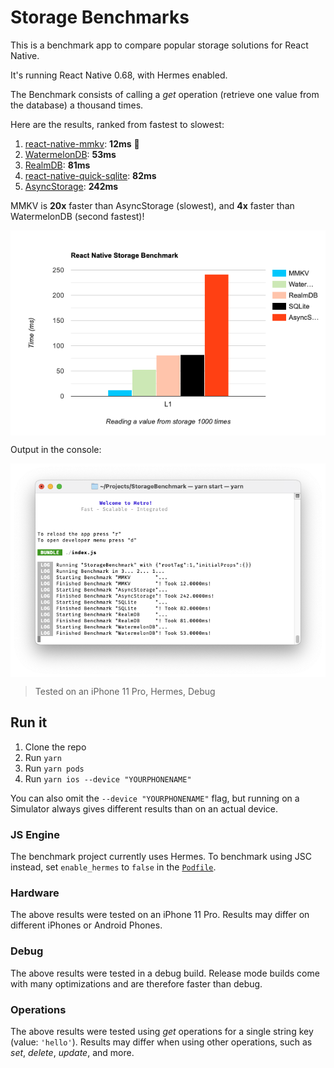 # Storage Benchmarks

This is a benchmark app to compare popular storage solutions for React Native.

It's running React Native 0.68, with Hermes enabled.

The Benchmark consists of calling a _get_ operation (retrieve one value from the database) a thousand times.

Here are the results, ranked from fastest to slowest:

1. [react-native-mmkv](https://github.com/mrousavy/react-native-mmkv): **12ms** 👑
2. [WatermelonDB](https://github.com/Nozbe/WatermelonDB): **53ms**
3. [RealmDB](https://github.com/realm/realm-js): **81ms**
4. [react-native-quick-sqlite](https://github.com/ospfranco/react-native-quick-sqlite): **82ms**
5. [AsyncStorage](https://github.com/react-native-async-storage/async-storage): **242ms**

MMKV is **20x** faster than AsyncStorage (slowest), and **4x** faster than WatermelonDB (second fastest)!

<div align="center">
  <img src="./img/graph.png" align="center" />
</div>

Output in the console:

<div align="center">
  <img src="./img/comparison.png" align="center" />
</div>

> Tested on an iPhone 11 Pro, Hermes, Debug

## Run it

1. Clone the repo
2. Run `yarn`
3. Run `yarn pods`
4. Run `yarn ios --device "YOURPHONENAME"`

You can also omit the `--device "YOURPHONENAME"` flag, but running on a Simulator always gives different results than on an actual device.

### JS Engine

The benchmark project currently uses Hermes. To benchmark using JSC instead, set `enable_hermes` to `false` in the [`Podfile`](./ios/Podfile).

### Hardware

The above results were tested on an iPhone 11 Pro. Results may differ on different iPhones or Android Phones.

### Debug

The above results were tested in a debug build. Release mode builds come with many optimizations and are therefore faster than debug.

### Operations

The above results were tested using _get_ operations for a single string key (value: `'hello'`). Results may differ when using other operations, such as _set_, _delete_, _update_, and more.
